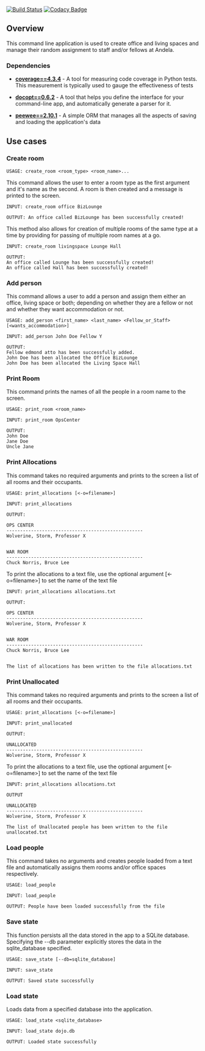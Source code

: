 [![Build Status](https://travis-ci.org/edmondatto/bc-kam-week-2.svg?branch=master)](https://travis-ci.org/edmondatto/bc-kam-week-2)
[![Codacy Badge](https://api.codacy.com/project/badge/Grade/ce741707f6fe46bf9f73065779778368)](https://www.codacy.com/app/edmondatto/bc-kam-week-2?utm_source=github.com&amp;utm_medium=referral&amp;utm_content=edmondatto/bc-kam-week-2&amp;utm_campaign=Badge_Grade)

## Overview
This command line application is used to create office and living spaces and manage their random assignment to staff and/or fellows at Andela. 

### Dependencies
* **[coverage==4.3.4](https://coverage.readthedocs.io/)** - A tool for measuring code coverage in Python tests. This measurement is typically used to gauge the effectiveness of tests

* **[docopt==0.6.2](http://docopt.org/)** - A tool that helps you define the interface for your command-line app, and automatically generate a parser for it.

* **[peewee==2.10.1](docs.peewee-orm.com/)** - A simple ORM that manages all the aspects of saving and loading the application's data

## Use cases

### Create room
```
USAGE: create_room <room_type> <room_name>...
```
This command allows the user to enter a room type as the first argument and it's name as the second. 
A room is then created and a message is printed to the screen.
```
INPUT: create_room office BizLounge
```
```
OUTPUT: An office called BizLounge has been successfully created!
```

This method also allows for creation of multiple rooms of the same type at a time by providing for passing of multiple room names at a go.

```
INPUT: create_room livingspace Lounge Hall
```

```
OUTPUT:
An office called Lounge has been successfully created!
An office called Hall has been successfully created!
```
### Add person
This command allows a user to add a person and assign them either an office, living space or both; depending on whether they are a fellow or not and whether they want accommodation or not.
```
USAGE: add_person <first_name> <last_name> <Fellow_or_Staff> [<wants_accommodation>]
```

```
INPUT: add_person John Doe Fellow Y
```
 
```
OUTPUT:
Fellow edmond atto has been successfully added.
John Doe has been allocated the Office BizLounge
John Doe has been allocated the Living Space Hall
```

### Print Room
This command prints the names of all the people in a room name to the screen.
```
USAGE: print_room <room_name>
```

```
INPUT: print_room OpsCenter
```

```
OUTPUT:
John Doe
Jane Doe
Uncle Jane
```

### Print Allocations
This command takes no required arguments and prints to the screen a list of all rooms and their occupants. 
```
USAGE: print_allocations [<-o=filename>]
```
```
INPUT: print_allocations
```
```
OUTPUT:

OPS CENTER
--------------------------------------------------
Wolverine, Storm, Professor X


WAR ROOM
--------------------------------------------------
Chuck Norris, Bruce Lee
```

To print the allocations to a text file, use the optional argument [<-o=filename>] to set the name of the text file
```
INPUT: print_allocations allocations.txt 
```

```
OUTPUT:

OPS CENTER
--------------------------------------------------
Wolverine, Storm, Professor X


WAR ROOM
--------------------------------------------------
Chuck Norris, Bruce Lee


The list of allocations has been written to the file allocations.txt
```

### Print Unallocated
This command takes no required arguments and prints to the screen a list of all rooms and their occupants. 
```
USAGE: print_allocations [<-o=filename>]
```
```
INPUT: print_unallocated
```
```
OUTPUT:

UNALLOCATED
--------------------------------------------------
Wolverine, Storm, Professor X

```

To print the allocations to a text file, use the optional argument [<-o=filename>] to set the name of the text file
```
INPUT: print_allocations allocations.txt 
```

```
OUTPUT

UNALLOCATED
--------------------------------------------------
Wolverine, Storm, Professor X

The list of Unallocated people has been written to the file unallocated.txt
```

### Load people
This command takes no arguments and creates people loaded from a text file and automatically assigns them rooms and/or office spaces respectively.
```
USAGE: load_people
```
```
INPUT: load_people
```
```
OUTPUT: People have been loaded successfully from the file
```

### Save state
This function persists all the data stored in the app to a SQLite database. Specifying the ​--db​ parameter explicitly stores the data in the sqlite_database​ specified.
```
USAGE: save_state [--db=sqlite_database]
```
```
INPUT: save_state
```
```
OUTPUT: Saved state successfully
```

### Load state
Loads data from a specified database into the application.
```
USAGE: load_state <sqlite_database>
```
```
INPUT: load_state dojo.db
```
```
OUTPUT: Loaded state successfully
```